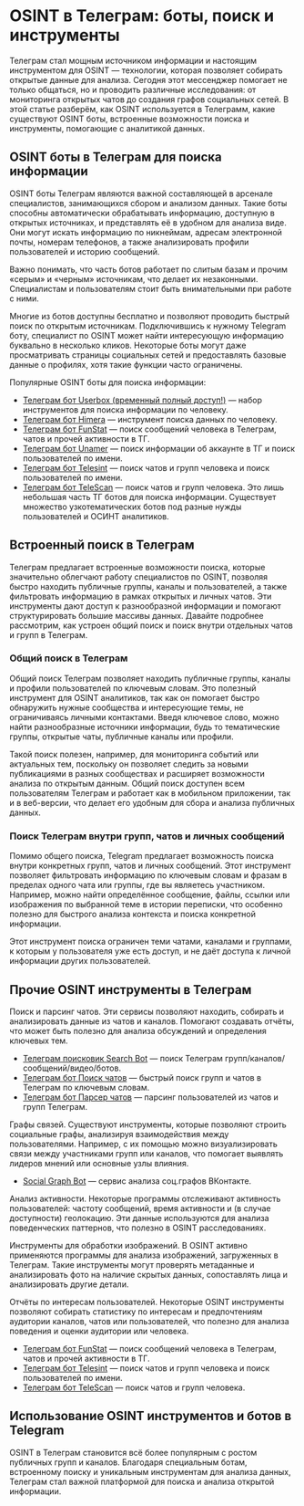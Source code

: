 # OSINT в Телеграм: боты, поиск и инструменты
Телеграм стал мощным источником информации и настоящим инструментом для OSINT — технологии, которая позволяет собирать открытые данные для анализа. Сегодня этот мессенджер помогает не только общаться, но и проводить различные исследования: от мониторинга открытых чатов до создания графов социальных сетей. В этой статье разберём, как OSINT используется в Телеграмм, какие существуют OSINT боты, встроенные возможности поиска и инструменты, помогающие с аналитикой данных.

## OSINT боты в Телеграм для поиска информации
OSINT боты Телеграм являются важной составляющей в арсенале специалистов, занимающихся сбором и анализом данных. Такие боты способны автоматически обрабатывать информацию, доступную в открытых источниках, и представлять её в удобном для анализа виде. Они могут искать информацию по никнеймам, адресам электронной почты, номерам телефонов, а также анализировать профили пользователей и историю сообщений.

Важно понимать, что часть ботов работает по слитым базам и прочим «серым» и «черным» источникам, что делает их незаконными. Специалистам и пользователям стоит быть внимательными при работе с ними.

Многие из ботов доступны бесплатно и позволяют проводить быстрый поиск по открытым источникам. Подключившись к нужному Telegram боту, специалист по OSINT может найти интересующую информацию буквально в несколько кликов. Некоторые боты могут даже просматривать страницы социальных сетей и предоставлять базовые данные о профилях, хотя такие функции часто ограничены.

Популярные OSINT боты для поиска информации:
* [Телеграм бот Userbox (временный полный доступ!)](https://t.me/UsersBoxMirror2Bot?start=NDA2ODQwMTU5) — набор инструментов для поиска информации по человеку.
* [Телеграм бот Himera](https://t.me/vvjkbek_bot?start=406840159) — инструмент поиска данных по человеку.
* [Телеграм бот FunStat](https://t.me/f_enot_bot?start=01015FE33F1800000000) — поиск сообщений человека в Телеграм, чатов и прочей активности в ТГ.
* [Телеграм бот Unamer](https://t.me/unamer_bot?start=ref-A8RdA2aSBwpnxW) — поиск информации об аккаунте в ТГ и поиск пользователей по имени.
* [Телеграм бот Telesint](https://t.me/Telesintbobot?start=ref_0e028efa34) — поиск чатов и групп человека и поиск пользователей по имени.
* [Телеграм бот TeleScan](https://t.me/Telescan_ddebX_Robot?start=406840159) — поиск чатов и групп человека.
Это лишь небольшая часть ТГ ботов для поиска информации. Существует множество узкотематических ботов под разные нужды пользователей и ОСИНТ аналитиков.

## Встроенный поиск в Телеграм
Телеграм предлагает встроенные возможности поиска, которые значительно облегчают работу специалистов по OSINT, позволяя быстро находить публичные группы, каналы и пользователей, а также фильтровать информацию в рамках открытых и личных чатов. Эти инструменты дают доступ к разнообразной информации и помогают структурировать большие массивы данных. Давайте подробнее рассмотрим, как устроен общий поиск и поиск внутри отдельных чатов и групп в Телеграм.
### Общий поиск в Телеграм
Общий поиск Телеграм позволяет находить публичные группы, каналы и профили пользователей по ключевым словам. Это полезный инструмент для OSINT аналитиков, так как он помогает быстро обнаружить нужные сообщества и интересующие темы, не ограничиваясь личными контактами. Введя ключевое слово, можно найти разнообразные источники информации, будь то тематические группы, открытые чаты, публичные каналы или профили.

Такой поиск полезен, например, для мониторинга событий или актуальных тем, поскольку он позволяет следить за новыми публикациями в разных сообществах и расширяет возможности анализа по открытым данным. Общий поиск доступен всем пользователям Телеграм и работает как в мобильном приложении, так и в веб-версии, что делает его удобным для сбора и анализа публичных данных.

### Поиск Телеграм внутри групп, чатов и личных сообщений
Помимо общего поиска, Telegram предлагает возможность поиска внутри конкретных групп, чатов и личных сообщений. Этот инструмент позволяет фильтровать информацию по ключевым словам и фразам в пределах одного чата или группы, где вы являетесь участником. Например, можно найти определённое сообщение, файлы, ссылки или изображения по выбранной теме в истории переписки, что особенно полезно для быстрого анализа контекста и поиска конкретной информации.

Этот инструмент поиска ограничен теми чатами, каналами и группами, к которым у пользователя уже есть доступ, и не даёт доступа к личной информации других пользователей.

## Прочие OSINT инструменты в Телеграм

Поиск и парсинг чатов. Эти сервисы позволяют находить, собирать и анализировать данные из чатов и каналов. Помогают создавать отчёты, что может быть полезно для анализа обсуждений и определения ключевых тем.
* [Телеграм поисковик Search Bot](https://t.me/OKSearch?start=406840159) — поиск Телеграм групп/каналов/сообщений/видео/ботов.
* [Телеграм бот Поиск чатов](https://t.me/searchforchatsbot?start=IabDd3n7iYdf) — быстрый поиск групп и чатов в Телеграм по ключевым словам.
* [Телеграм бот Парсер чатов](https://t.me/parsly_bot?start=HX6GKAk1lgMr) — парсинг пользователей из чатов и групп Телеграм.

Графы связей. Существуют инструменты, которые позволяют строить социальные графы, анализируя взаимодействия между пользователями. Например, с их помощью можно визуализировать связи между участниками групп или каналов, что помогает выявлять лидеров мнений или основные узлы влияния.
* [Social Graph Bot](https://t.me/social_graph_osint_bot?start=406840160) — сервис анализа соц.графов ВКонтакте.

Анализ активности. Некоторые программы отслеживают активность пользователей: частоту сообщений, время активности и (в случае доступности) геолокацию. Эти данные используются для анализа поведенческих паттернов, что полезно в OSINT расследованиях.

Инструменты для обработки изображений. В OSINT активно применяются программы для анализа изображений, загруженных в Телеграм. Такие инструменты могут проверять метаданные и анализировать фото на наличие скрытых данных, сопоставлять лица и анализировать другие детали.

Отчёты по интересам пользователей. Некоторые OSINT инструменты позволяют собирать статистику по интересам и предпочтениям аудитории каналов, чатов или пользователей, что полезно для анализа поведения и оценки аудитории или человека.
* [Телеграм бот FunStat](https://t.me/f_enot_bot?start=01015FE33F1800000000) — поиск сообщений человека в Телеграм, чатов и прочей активности в ТГ.
* [Телеграм бот Telesint](https://t.me/Telesintbobot?start=ref_0e028efa34) — поиск чатов и групп человека и поиск пользователей по имени.
* [Телеграм бот TeleScan](https://t.me/Telescan_ddebX_Robot?start=406840159) — поиск чатов и групп человека.

## Использование OSINT инструментов и ботов в Telegram
OSINT в Телеграм становится всё более популярным с ростом публичных групп и каналов. Благодаря специальным ботам, встроенному поиску и уникальным инструментам для анализа данных, Телеграм стал важной платформой для поиска и анализа открытой информации.
